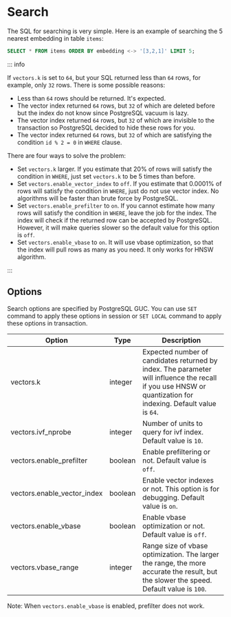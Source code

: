 # Search

The SQL for searching is very simple. Here is an example of searching the $5$ nearest embedding in table `items`:

```sql
SELECT * FROM items ORDER BY embedding <-> '[3,2,1]' LIMIT 5;
```

::: info

If `vectors.k` is set to `64`, but your SQL returned less than `64` rows, for example, only `32` rows. There is some possible reasons:

* Less than `64` rows should be returned. It's expected.
* The vector index returned `64` rows, but `32` of which are deleted before but the index do not know since PostgreSQL vacuum is lazy.
* The vector index returned `64` rows, but `32` of which are invisible to the transaction so PostgreSQL decided to hide these rows for you.
* The vector index returned `64` rows, but `32` of which are satisfying the condition `id % 2 = 0` in `WHERE` clause.

There are four ways to solve the problem:

* Set `vectors.k` larger. If you estimate that 20% of rows will satisfy the condition in `WHERE`, just set `vectors.k` to be 5 times than before.
* Set `vectors.enable_vector_index` to `off`. If you estimate that 0.0001% of rows will satisfy the condition in `WHERE`, just do not use vector index. No algorithms will be faster than brute force by PostgreSQL.
* Set `vectors.enable_prefilter` to `on`. If you cannot estimate how many rows will satisfy the condition in `WHERE`, leave the job for the index. The index will check if the returned row can be accepted by PostgreSQL. However, it will make queries slower so the default value for this option is `off`.
* Set `vectors.enable_vbase` to `on`. It will use vbase optimization, so that the index will pull rows as many as you need. It only works for HNSW algorithm.

:::

## Options

Search options are specified by PostgreSQL GUC. You can use `SET` command to apply these options in session or `SET LOCAL` command to apply these options in transaction.

| Option                      | Type    | Description                                                                                                                                                   |
| --------------------------- | ------- | ------------------------------------------------------------------------------------------------------------------------------------------------------------- |
| vectors.k                   | integer | Expected number of candidates returned by index. The parameter will influence the recall if you use HNSW or quantization for indexing. Default value is `64`. |
| vectors.ivf_nprobe          | integer | Number of units to query for ivf index. Default value is `10`.  |
| vectors.enable_prefilter    | boolean | Enable prefiltering or not. Default value is `off`.                                                                                                           |
| vectors.enable_vector_index | boolean | Enable vector indexes or not. This option is for debugging. Default value is `on`.                                                                            |
| vectors.enable_vbase        | boolean | Enable vbase optimization or not. Default value is `off`.                                                                                                     |
| vectors.vbase_range         | integer | Range size of vbase optimization. The larger the range, the more accurate the result, but the slower the speed. Default value is `100`.                       |

Note: When `vectors.enable_vbase` is enabled, prefilter does not work.
